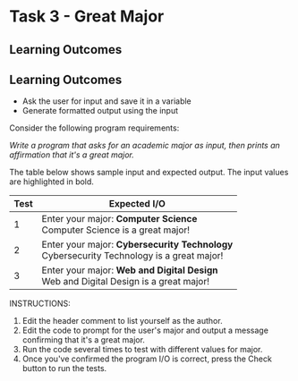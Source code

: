 # Task 3 - Great Major

## Learning Outcomes

## Learning Outcomes

- Ask the user for input and save it in a variable
- Generate formatted output using the input

Consider the following program requirements:

<i>Write a program that asks for an academic major as input, 
then prints an affirmation that it's a great major.</i>

The table below shows sample input and expected output. The input values are highlighted in bold.

| Test | Expected I/O                                                                                                                                   | 
|------|------------------------------------------------------------------------------------------------------------------------------------------------|
| 1    | Enter your major: <b>Computer Science</b><br>Computer Science is a great major!                 | 
| 2    | Enter your major: <b>Cybersecurity Technology</b><br>Cybersecurity Technology is a great major! |       
| 3    | Enter your major: <b>Web and Digital Design</b><br>Web and Digital Design is a great major!     |       


INSTRUCTIONS:

1. Edit the header comment to list yourself as the author.
2. Edit the code to prompt for the user's major and output a message confirming that it's a great major.
3. Run the code several times to test with different values for major.
4. Once you've confirmed the program I/O is correct, press the Check button to run the tests.

